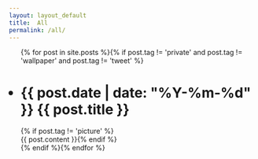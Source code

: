 ```yaml
---
layout: layout_default  
title:  All
permalink: /all/
---
```


<div >
  <ul >{% for post in site.posts %}{% if post.tag != 'private' and  post.tag != 'wallpaper' and  post.tag != 'tweet' %}
    <h1>
      <li> <span >{{ post.date | date: "%Y-%m-%d" }} </span> <a {% if post.tag == 'picture' %}href="{{ post.url | prepend: site.baseurl }}"{% endif %}>{{ post.title }}</a> </li> 
    </h1>{% if post.tag != 'picture' %}<div class="content">{{ post.content }}{% endif %}
    </div>{% endif %}{% endfor %}
  </ul>
</div>